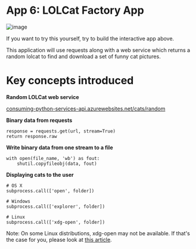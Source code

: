 # App 6: LOLCat Factory App

![image](app-6-screenshot.png)

If you want to try this yourself, try to build the interactive app above. 

This application will use requests along with a web service which returns a random lolcat to find and download a set of funny cat pictures. 

Key concepts introduced
=================

**Random LOLCat web service**

[consuming-python-services-api.azurewebsites.net/cats/random](http://consuming-python-services-api.azurewebsites.net/cats/random)

**Binary data from requests**

    response = requests.get(url, stream=True)
    return response.raw

**Write binary data from one stream to a file**

    with open(file_name, 'wb') as fout:
        shutil.copyfileobj(data, fout)

**Displaying cats to the user**

    # OS X
    subprocess.call(['open', folder])
    
    # Windows
    subprocess.call(['explorer', folder])
    
    # Linux
    subprocess.call(['xdg-open', folder])

Note: On some Linux distributions, xdg-open may not be available. If that's the case for you, please look at [this article](https://budts.be/weblog/2011/07/xdf-open-vs-exo-open/).
